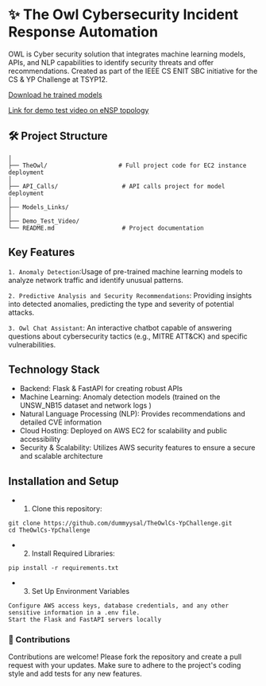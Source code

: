# ✨ The Owl Cybersecurity Incident Response Automation

OWL is Cyber security solution that integrates machine learning models, APIs, and NLP capabilities to identify security threats and offer  recommendations. 
Created as part of the IEEE CS ENIT SBC initiative for the CS & YP Challenge at TSYP12.


 [Download he trained models ](https://drive.google.com/file/d/11z6MycM7LWL-EbAY7qxGYRXJ28bWlZc1/view?usp=sharing)

 
 [Link for demo test video on eNSP topology](https://drive.google.com/file/d/1lBn2-YO1pCSV79s8L4tD8nClAN60rY6L/view?usp=sharing)

## 🛠️ Project Structure
```
│
├── TheOwl/                    # Full project code for EC2 instance deployment  
│
├── API_Calls/                  # API calls project for model deployment
│
├── Models_Links/               
│
├── Demo_Test_Video/            
└── README.md                   # Project documentation
```
## Key Features

`1. Anomaly Detection`:Usage of pre-trained machine learning models to analyze network traffic and identify unusual patterns. 

`2. Predictive Analysis and Security Recommendations`: Providing insights into detected anomalies, predicting the type and severity of potential attacks.

`3. Owl Chat Assistant`: An interactive chatbot capable of answering questions about cybersecurity tactics (e.g., MITRE ATT&CK) and specific vulnerabilities.

##  Technology Stack

- Backend: Flask & FastAPI for creating robust APIs
- Machine Learning: Anomaly detection models (trained on the UNSW_NB15 dataset and network logs ) 
- Natural Language Processing (NLP): Provides recommendations and detailed CVE information 
- Cloud Hosting: Deployed on AWS EC2 for scalability and public accessibility
- Security & Scalability: Utilizes AWS security features to ensure a secure and scalable architecture
  




## Installation and Setup

 - 1. Clone this repository:

```
git clone https://github.com/dummyysal/TheOwlCs-YpChallenge.git
cd TheOwlCs-YpChallenge

```
- 2. Install Required Libraries:
```
pip install -r requirements.txt
```

- 3. Set Up Environment Variables

```
Configure AWS access keys, database credentials, and any other sensitive information in a .env file.
Start the Flask and FastAPI servers locally
```



### 🤝 Contributions
Contributions are welcome! Please fork the repository and create a pull request with your updates. Make sure to adhere to the project's coding style and add tests for any new features.

